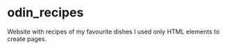 # odin_recipes

Website with recipes of my favourite dishes
I used only HTML elements to create pages.